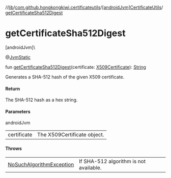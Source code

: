 //[lib](../../../index.md)/[com.github.hongkongkiwi.certificateutils](../index.md)/[[androidJvm]CertificateUtils](index.md)/[getCertificateSha512Digest](get-certificate-sha512-digest.md)

# getCertificateSha512Digest

[androidJvm]\

@[JvmStatic](https://kotlinlang.org/api/latest/jvm/stdlib/kotlin.jvm/-jvm-static/index.html)

fun [getCertificateSha512Digest](get-certificate-sha512-digest.md)(certificate: [X509Certificate](https://developer.android.com/reference/kotlin/java/security/cert/X509Certificate.html)): [String](https://kotlinlang.org/api/latest/jvm/stdlib/kotlin/-string/index.html)

Generates a SHA-512 hash of the given X509 certificate.

#### Return

The SHA-512 hash as a hex string.

#### Parameters

androidJvm

| | |
|---|---|
| certificate | The X509Certificate object. |

#### Throws

| | |
|---|---|
| [NoSuchAlgorithmException](https://developer.android.com/reference/kotlin/java/security/NoSuchAlgorithmException.html) | If SHA-512 algorithm is not available. |
